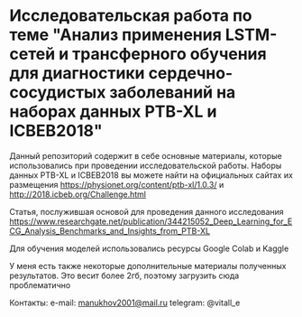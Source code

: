 # Исследовательская работа по теме "Анализ применения LSTM-сетей и трансферного обучения для диагностики сердечно-сосудистых заболеваний на наборах данных PTB-XL и ICBEB2018"

Данный репозиторий содержит в себе основные материалы, которые использовались при проведении исследовательской работы. Наборы данных PTB-XL и ICBEB2018 вы можете найти на официальных сайтах их размещения https://physionet.org/content/ptb-xl/1.0.3/ и http://2018.icbeb.org/Challenge.html

Статья, послужившая основой для проведения данного исследования https://www.researchgate.net/publication/344215052_Deep_Learning_for_ECG_Analysis_Benchmarks_and_Insights_from_PTB-XL

Для обучения моделей использовались ресурсы Google Colab и Kaggle

У меня есть также некоторые дополнительные материалы полученных результатов. Это весит более 2гб, поэтому загрузить сюда проблематично

Контакты:
e-mail: manukhov2001@mail.ru
telegram: @vitall_e
